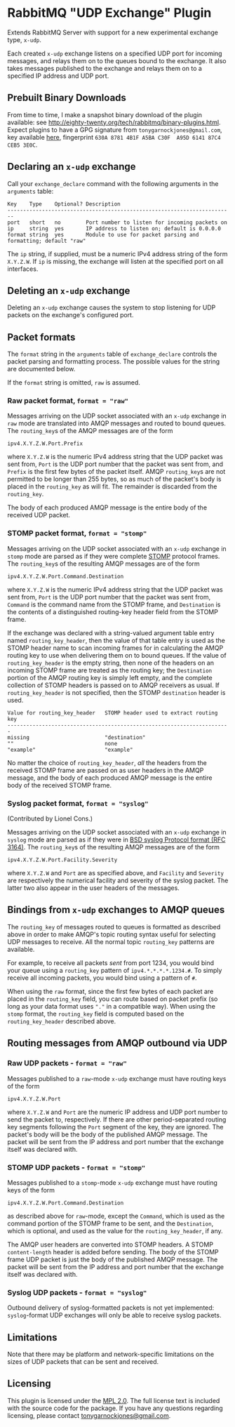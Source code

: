# RabbitMQ "UDP Exchange" Plugin

Extends RabbitMQ Server with support for a new experimental exchange
type, `x-udp`.

Each created `x-udp` exchange listens on a specified UDP port for
incoming messages, and relays them on to the queues bound to the
exchange. It also takes messages published to the exchange and relays
them on to a specified IP address and UDP port.

## Prebuilt Binary Downloads

From time to time, I make a snapshot binary download of the plugin
available: see
<http://eighty-twenty.org/tech/rabbitmq/binary-plugins.html>. Expect
plugins to have a GPG signature from `tonygarnockjones@gmail.com`, key
available
[here](https://leastfixedpoint.com/tonyg/kcbbs/gpg-key-gmail.txt),
fingerprint `630A 8781 4B1F A5BA C30F  A95D 6141 87C4 CEB5 3E0C`.

## Declaring an `x-udp` exchange

Call your `exchange_declare` command with the following arguments in
the `arguments` table:

    Key    Type    Optional? Description
    ------------------------------------------------------------------------
    port   short   no        Port number to listen for incoming packets on
    ip     string  yes       IP address to listen on; default is 0.0.0.0
    format string  yes       Module to use for packet parsing and formatting; default "raw"

The `ip` string, if supplied, must be a numeric IPv4 address string of
the form `X.Y.Z.W`. If `ip` is missing, the exchange will listen at
the specified port on all interfaces.

## Deleting an `x-udp` exchange

Deleting an `x-udp` exchange causes the system to stop listening for
UDP packets on the exchange's configured port.

## Packet formats

The `format` string in the `arguments` table of `exchange_declare`
controls the packet parsing and formatting process. The possible
values for the string are documented below.

If the `format` string is omitted, `raw` is assumed.

### Raw packet format, `format = "raw"`

Messages arriving on the UDP socket associated with an `x-udp`
exchange in `raw` mode are translated into AMQP messages and routed to
bound queues. The `routing_key`s of the AMQP messages are of the form

    ipv4.X.Y.Z.W.Port.Prefix

where `X.Y.Z.W` is the numeric IPv4 address string that the UDP packet
was sent from, `Port` is the UDP port number that the packet was sent
from, and `Prefix` is the first few bytes of the packet itself. AMQP
`routing_key`s are not permitted to be longer than 255 bytes, so as
much of the packet's body is placed in the `routing_key` as will
fit. The remainder is discarded from the `routing_key`.

The body of each produced AMQP message is the entire body of the
received UDP packet.

### STOMP packet format, `format = "stomp"`

Messages arriving on the UDP socket associated with an `x-udp`
exchange in `stomp` mode are parsed as if they were complete
[STOMP](http://stomp.github.com/stomp-specification-1.1.html) protocol
frames. The `routing_key`s of the resulting AMQP messages are of the
form

    ipv4.X.Y.Z.W.Port.Command.Destination

where `X.Y.Z.W` is the numeric IPv4 address string that the UDP packet
was sent from, `Port` is the UDP port number that the packet was sent
from, `Command` is the command name from the STOMP frame, and
`Destination` is the contents of a distinguished routing-key header
field from the STOMP frame.

If the exchange was declared with a string-valued argument table entry
named `routing_key_header`, then the value of that table entry is used
as the STOMP header name to scan incoming frames for in calculating
the AMQP routing key to use when delivering them on to bound
queues. If the value of `routing_key_header` is the empty string, then
none of the headers on an incoming STOMP frame are treated as the
routing key; the `Destination` portion of the AMQP routing key is
simply left empty, and the complete collection of STOMP headers is
passed on to AMQP receivers as usual. If `routing_key_header` is not
specified, then the STOMP `destination` header is used.

    Value for routing_key_header   STOMP header used to extract routing key
    -----------------------------------------------------------------------
    missing                        "destination"
    ""                             none
    "example"                      "example"

No matter the choice of `routing_key_header`, *all* the headers from
the received STOMP frame are passed on as user headers in the AMQP
message, and the body of each produced AMQP message is the entire body
of the received STOMP frame.

### Syslog packet format, `format = "syslog"`

(Contributed by Lionel Cons.)

Messages arriving on the UDP socket associated with an `x-udp`
exchange in `syslog` mode are parsed as if they were in [BSD syslog
Protocol format (RFC 3164)](http://www.ietf.org/rfc/rfc3164.txt). The
`routing_key`s of the resulting AMQP messages are of the form

    ipv4.X.Y.Z.W.Port.Facility.Severity

where `X.Y.Z.W` and `Port` are as specified above, and `Facility` and
`Severity` are respectively the numerical facility and severity of the
syslog packet. The latter two also appear in the user headers of the
messages.

## Bindings from `x-udp` exchanges to AMQP queues

The `routing_key` of messages routed to queues is formatted as
described above in order to make AMQP's topic routing syntax useful
for selecting UDP messages to receive. All the normal topic
`routing_key` patterns are available.

For example, to receive all packets *sent* from port 1234, you would
bind your queue using a `routing_key` pattern of
`ipv4.*.*.*.*.1234.#`. To simply receive all incoming packets, you
would bind using a pattern of `#`.

When using the `raw` format, since the first few bytes of each packet
are placed in the `routing_key` field, you can route based on packet
prefix (so long as your data format uses `"."` in a compatible
way). When using the `stomp` format, the `routing_key` field is
computed based on the `routing_key_header` described above.

## Routing messages from AMQP outbound via UDP

### Raw UDP packets - `format = "raw"`

Messages published to a `raw`-mode `x-udp` exchange must have routing
keys of the form

    ipv4.X.Y.Z.W.Port

where `X.Y.Z.W` and `Port` are the numeric IP address and UDP port
number to send the packet to, respectively. If there are other
period-separated routing key segments following the `Port` segment of
the key, they are ignored. The packet's body will be the body of the
published AMQP message. The packet will be sent from the IP address
and port number that the exchange itself was declared with.

### STOMP UDP packets - `format = "stomp"`

Messages published to a `stomp`-mode `x-udp` exchange must have routing
keys of the form

    ipv4.X.Y.Z.W.Port.Command.Destination

as described above for `raw`-mode, except the `Command`, which is used
as the command portion of the STOMP frame to be sent, and the
`Destination`, which is optional, and used as the value for the
`routing_key_header`, if any.

The AMQP user headers are converted into STOMP headers. A STOMP
`content-length` header is added before sending. The body of the STOMP
frame UDP packet is just the body of the published AMQP message. The
packet will be sent from the IP address and port number that the
exchange itself was declared with.

### Syslog UDP packets - `format = "syslog"`

Outbound delivery of syslog-formatted packets is not yet implemented:
`syslog`-format UDP exchanges will only be able to receive syslog
packets.

## Limitations

Note that there may be platform and network-specific limitations on
the sizes of UDP packets that can be sent and received.

## Licensing

This plugin is licensed under the [MPL 2.0][]. The full license text is
included with the source code for the package. If you have any
questions regarding licensing, please contact
<tonygarnockjones@gmail.com>.

[MPL 2.0]: http://www.mozilla.org/MPL/2.0/
